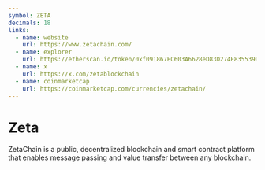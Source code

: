 ```yaml
---
symbol: ZETA
decimals: 18
links:
  - name: website
    url: https://www.zetachain.com/
  - name: explorer
    url: https://etherscan.io/token/0xf091867EC603A6628eD83D274E835539D82e9cc8
  - name: x
    url: https://x.com/zetablockchain
  - name: coinmarketcap
    url: https://coinmarketcap.com/currencies/zetachain/
---
```


# Zeta

ZetaChain is a public, decentralized blockchain and smart contract platform that enables message passing and value transfer between any blockchain.
